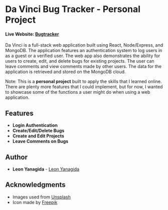 # Da Vinci Bug Tracker - Personal Project

#### Live Website: [Bugtracker](https://davinci-bugtracker.herokuapp.com/)
Da Vinci is a full-stack web application built using React, Node/Express, and MongoDB. The application features an authentication system to log users in as a guest or a verified user. The web app also demonstrates the ability for users to create, edit, and delete bugs for existing projects. The user can leave comments and view comments made by other users. The data for the application is retrieved and stored on the MongoDB cloud.

Note: This is a **personal project** built to apply the skills that I learned online. There are plenty more features that I could implement, but for now, I wanted to showcase some of the functions a user might do when using a web application.

## Features
* **Login Authentication**
* **Create/Edit/Delete Bugs**
* **Create and Edit Projects**
* **Leave Comments on Bugs**

## Author

* **Leon Yanagida** - [Leon Yanagida](https://leonyanagida.com)

## Acknowledgments

* Images used from [Unsplash](https://unsplash.com/)
* Icon made by [Freepik](www.flaticon.com)

